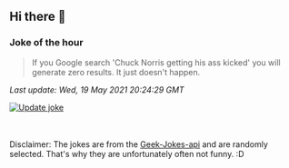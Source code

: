 ## Hi there 👋

### Joke of the hour
<!-- joke -->
>If you Google search 'Chuck Norris getting his ass kicked' you will generate zero results. It just doesn't happen.
<!-- /joke -->

*Last update: Wed, 19 May 2021 20:24:29 GMT*

[![Update joke](https://github.com/nclskfm/nclskfm/actions/workflows/joke.yml/badge.svg)](https://github.com/nclskfm/nclskfm/actions/workflows/joke.yml)

<br><br>
Disclaimer: The jokes are from the [Geek-Jokes-api](https://github.com/sameerkumar18/geek-joke-api) and are randomly selected. That's why they are unfortunately often not funny. :D
